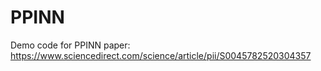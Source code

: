 # PPINN
Demo code for PPINN paper: https://www.sciencedirect.com/science/article/pii/S0045782520304357
